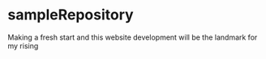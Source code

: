 # sampleRepository
Making a fresh start and this website development will be the landmark for my rising
